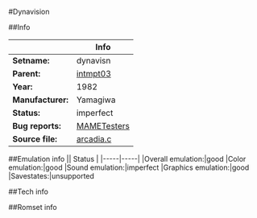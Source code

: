 #Dynavision

##Info

||Info|
|-----|-----|
|**Setname:**|dynavisn
|**Parent:**|[intmpt03](intmpt03.md)
|**Year:**|1982
|**Manufacturer:**|Yamagiwa
|**Status:**|imperfect
|**Bug reports:**|[MAMETesters](http://mametesters.org/view_all_set.php?type=1&temporary=y&search=arcadia.c)
|**Source file:**|[arcadia.c](https://github.com/mamedev/mame/blob/master/src/mess/drivers/arcadia.c)

##Emulation info
|| Status |
|-----|-----|
|Overall emulation:|good
|Color emulation:|good
|Sound emulation:|imperfect
|Graphics emulation:|good
|Savestates:|unsupported

##Tech info

##Romset info

<!--- START OF EDITED COMMENT DO NOT TOUCH TEXT ABOVE-->
